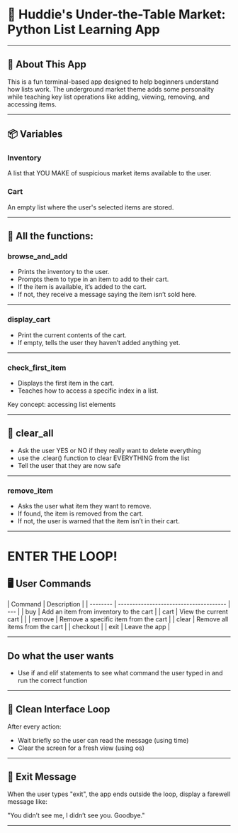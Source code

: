 # 🛒 Huddie's Under-the-Table Market: Python List Learning App

---

## 🧠 About This App

This is a fun terminal-based app designed to help beginners understand how lists work. The underground market theme adds some personality while teaching key list operations like adding, viewing, removing, and accessing items.

---

## 📦 Variables

### Inventory

A list that YOU MAKE of suspicious market items available to the user.

### Cart

An empty list where the user's selected items are stored.

---

## 🔧 All the functions:

### browse_and_add

- Prints the inventory to the user.
- Prompts them to type in an item to add to their cart.
- If the item is available, it’s added to the cart.
- If not, they receive a message saying the item isn’t sold here.

---

### display_cart

- Print the current contents of the cart.
- If empty, tells the user they haven’t added anything yet.

---

### check_first_item

- Displays the first item in the cart.
- Teaches how to access a specific index in a list.

Key concept: accessing list elements

---

## 🧹 clear_all

- Ask the user YES or NO if they really want to delete everything
- use the .clear() function to clear EVERYTHING from the list
- Tell the user that they are now safe

---

### remove_item

- Asks the user what item they want to remove.
- If found, the item is removed from the cart.
- If not, the user is warned that the item isn’t in their cart.

---

###

# ENTER THE LOOP!

## 🖥️ User Commands

| Command  | Description                            |
| -------- | -------------------------------------- | --- |
| buy      | Add an item from inventory to the cart |
| cart     | View the current cart                  |     |
| remove   | Remove a specific item from the cart   |
| clear    | Remove all items from the cart         |
| checkout |
| exit     | Leave the app                          |

---

## Do what the user wants

- Use if and elif statements to see what command the user typed in and run the correct function

---

## 🧼 Clean Interface Loop

After every action:

- Wait briefly so the user can read the message (using time)
- Clear the screen for a fresh view (using os)

---

## 👋 Exit Message

When the user types "exit", the app ends outside the loop, display a farewell message like:

"You didn’t see me, I didn’t see you. Goodbye."

---
